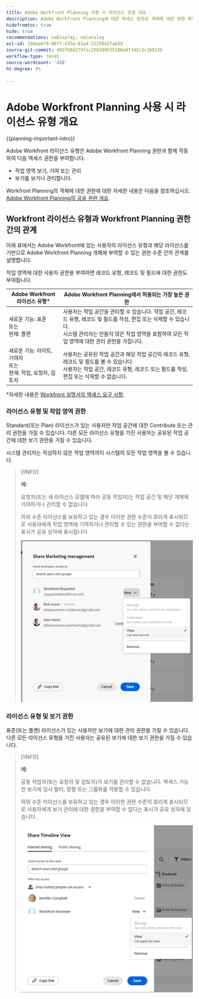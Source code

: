```yaml
---
title: Adobe Workfront Planning 사용 시 라이선스 유형 개요
description: Adobe Workfront Planning에 대한 액세스 권한은 객체에 대한 권한 외에 라이선스 유형에 따라 다릅니다.
hidefromtoc: true
hide: true
recommendations: noDisplay, noCatalog
exl-id: 10dee6f9-06ff-435a-81a4-2125642fab59
source-git-commit: 402fb9d279fec258390535100e8f3d2c3c1b913b
workflow-type: tm+mt
source-wordcount: '428'
ht-degree: 0%

---
```


<!--update the metadata with real things when making this public; also update the description with something like this: Not all users in the organization have the same access and permissions to use Adobe Workfront plannint. This article describes the levels of access that users could have to Adobe Workfront Planning. -->
<!--update the title and the metadata title if Workfront Planning is NOT its own product - because the title is too generic for it being a Workfront capability-->

# Adobe Workfront Planning 사용 시 라이선스 유형 개요

{{planning-important-intro}}

Adobe Workfront 라이선스 유형은 Adobe Workfront Planning 권한과 함께 작동하여 다음 액세스 권한을 부여합니다.

* 작업 영역 보기, 기여 또는 관리
* 보기를 보거나 관리합니다.

Workfront Planning의 객체에 대한 권한에 대한 자세한 내용은 다음을 참조하십시오. [Adobe Workfront Planning의 공유 권한 개요](/help/quicksilver/planning/access/sharing-permissions-overview.md).

## Workfront 라이선스 유형과 Workfront Planning 권한 간의 관계

아래 표에서는 Adobe Workfront에 있는 사용자의 라이선스 유형과 해당 라이선스를 기반으로 Adobe Workfront Planning 개체에 부여할 수 있는 권한 수준 간의 관계를 설명합니다.

작업 영역에 대한 사용자 권한을 부여하면 레코드 유형, 레코드 및 필드에 대한 권한도 부여됩니다.


| Adobe Workfront 라이선스 유형* | Adobe Workfront Planning에서 허용되는 가장 높은 권한 |
|------------------------------------------------|-------------------------------------------------------------------------------------------------------------------------------------------------------------------------------|
| 새로운 기능: 표준 <br> 또는 <br>현재: 플랜 | 사용자는 작업 공간을 관리할 수 있습니다. 작업 공간, 레코드 유형, 레코드 및 필드를 작성, 편집 또는 삭제할 수 있습니다. <br> 시스템 관리자는 만들지 않은 작업 영역을 포함하여 모든 작업 영역에 대한 관리 권한을 가집니다. |
| 새로운 기능: 라이트, 기여자 <br> 또는 <br>현재: 작업, 요청자, 검토자 | 사용자는 공유된 작업 공간과 해당 작업 공간의 레코드 유형, 레코드 및 필드를 볼 수 있습니다. <br> 사용자는 작업 공간, 레코드 유형, 레코드 또는 필드를 작성, 편집 또는 삭제할 수 없습니다. |

*자세한 내용은 [Workfront 설명서의 액세스 요구 사항](/help/quicksilver/administration-and-setup/add-users/access-levels-and-object-permissions/access-level-requirements-in-documentation.md).

### 라이선스 유형 및 작업 영역 권한

Standard(또는 Plan) 라이선스가 있는 사용자만 작업 공간에 대한 Contribute 또는 관리 권한을 가질 수 있습니다. 다른 모든 라이선스 유형을 가진 사용자는 공유된 작업 공간에 대한 보기 권한을 가질 수 있습니다.

시스템 관리자는 작성하지 않은 작업 영역까지 시스템의 모든 작업 영역을 볼 수 있습니다.

>[!INFO]
>
>**예:**
>
>요청자(또는 새 라이선스 모델에 따라 공동 작업자)는 작업 공간 및 해당 개체에 기여하거나 관리할 수 없습니다.
>
>하위 수준 라이선스를 보유하고 있는 경우 이러한 권한 수준이 흐리게 표시되므로 사용자에게 작업 영역에 기여하거나 관리할 수 있는 권한을 부여할 수 없다는 표시가 공유 상자에 표시됩니다.
>
>![](assets/permissions-grayed-out-for-requestor-user.png)

### 라이선스 유형 및 보기 권한

표준(또는 플랜) 라이선스가 있는 사용자만 보기에 대한 관리 권한을 가질 수 있습니다. 다른 모든 라이선스 유형을 가진 사용자는 공유된 보기에 대한 보기 권한을 가질 수 있습니다.

>[!INFO]
>
>**예:**
>
>공동 작업자(또는 요청자 및 검토자)가 보기를 관리할 수 없습니다. 액세스 가능한 보기에 임시 필터, 정렬 또는 그룹화를 적용할 수 있습니다.
>
>하위 수준 라이선스를 보유하고 있는 경우 이러한 권한 수준이 흐리게 표시되므로 사용자에게 보기 관리에 대한 권한을 부여할 수 없다는 표시가 공유 상자에 있습니다.
>
>![](assets/permissions-grayed-out-for-reviewer-user-on-a-view.png)


<!--Replace all of the above with this:

The table below describes the relationship between the license type of a user in Adobe Workfront and the level of permissions you can grant to them to Adobe Workfront Planning objects based on that license. 

Granting a user permissions to a workspace also grants them permissions to record types, records, and fields. 

You must grant view permissions separately from workspace permissions. 


| Adobe Workfront license type*                                   | Highest permissions allowed in Adobe Workfront Planning                                                                                                                                             |
|------------------------------------------------|-------------------------------------------------------------------------------------------------------------------------------------------------------------------------------|
|New: Standard <br> or <br>Current: Plan                    | <ul><li>Users can contribute to or manage workspaces and they can manage views. They can create, edit, or delete workspaces, record types, records, fields, and views.</li> <li> System administrators have Manage permissions to all workspaces, including the ones they did not create.</li> <li> System administrators can only access views they created.</li></ul>                                                                                                                     |
|New: Light, Contributor <br> or <br>Current: Work, Requestor, Reviewer                      | <ul><li>Users can view the workspaces shared with them, as well as the record types, records, and fields of those workspaces.</li> <li>Users can access views shared with them and apply temporary filters, sorts, or groupings, but they cannot modify the views. </li><li> Users cannot create, edit, or delete workspaces, record types, records, fields, or views.</li></ul>|

*For more information, see [Access requirements in Workfront documentation](/help/quicksilver/administration-and-setup/add-users/access-levels-and-object-permissions/access-level-requirements-in-documentation.md). 

-->